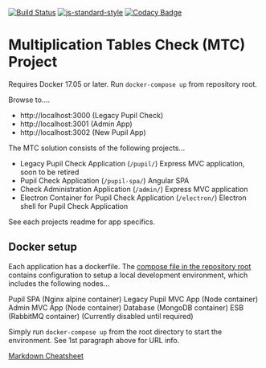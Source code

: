[![Build Status](https://travis-ci.org/DFEAGILEDEVOPS/MTC.svg?branch=master)](https://travis-ci.org/DFEAGILEDEVOPS/MTC)
[![js-standard-style](https://img.shields.io/badge/code%20style-standard-brightgreen.svg)](http://standardjs.com)
[![Codacy Badge](https://api.codacy.com/project/badge/Grade/9f1ef3308c8c407284322926f501d537)](https://www.codacy.com/app/js_4/MTC?utm_source=github.com&amp;utm_medium=referral&amp;utm_content=DFEAGILEDEVOPS/MTC&amp;utm_campaign=Badge_Grade)

# Multiplication Tables Check (MTC) Project

Requires Docker 17.05 or later.
Run `docker-compose up` from repository root.

Browse to....

* http://localhost:3000 (Legacy Pupil Check)
* http://localhost:3001 (Admin App)
* http://localhost:3002 (New Pupil App)

The MTC solution consists of the following projects...

- Legacy Pupil Check Application (`/pupil/`) Express MVC application, soon to be retired
- Pupil Check Application (`/pupil-spa/`) Angular SPA
- Check Administration Application (`/admin/`) Express MVC application
- Electron Container for Pupil Check Application (`/electron/`) Electron shell for Pupil Check Application

See each projects readme for app specifics.

## Docker setup

Each application has a dockerfile.  The [compose file in the repository root](docker-compose.yml) contains configuration to setup a local development environment, which includes the following nodes...

Pupil SPA (Nginx alpine container)
Legacy Pupil MVC App (Node container)
Admin MVC App (Node container)
Database (MongoDB container)
ESB (RabbitMQ container) (Currently disabled until required)

Simply run `docker-compose up` from the root directory to start the environment.  See 1st paragraph above for URL info.


[Markdown Cheatsheet](https://github.com/adam-p/markdown-here/wiki/Markdown-Cheatsheet)
